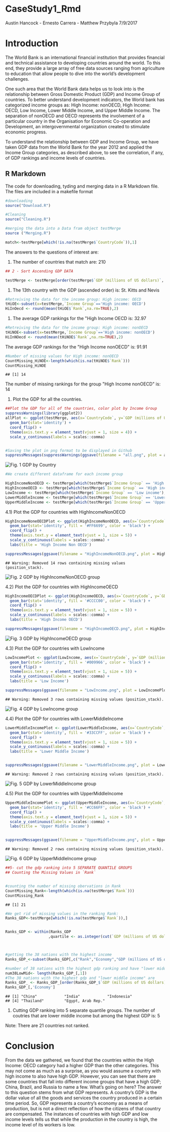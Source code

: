 CaseStudy1\_Rmd
================
Austin Hancock - Ernesto Carrera - Matthew Przybyla
7/9/2017

Introduction
============

The World Bank is an international financial institution that provides financial and technical assistance to developing countries around the world. To this end, they provide a large array of free data sources ranging from agriculture to education that allow people to dive into the world’s development challenges.

One such area that the World Bank data helps us to look into is the relationship between Gross Domestic Product (GDP) and Income Group of countries. To better understand development indicators, the World bank has categorized income groups as: High Income: nonOECD, High Income: OECD, Low Income, Lower Middle Income, and Upper Middle Income. The separation of nonOECD and OECD represents the involvement of a particular country in the Organisation for Economic Co-operation and Development, an intergovernmental organization created to stimulate economic progress.

To understand the relationship between GDP and Income Group, we have taken GDP data from the World Bank for the year 2012 and applied the Income Group categories, as described above, to see the correlation, if any, of GDP rankings and income levels of countries.

R Markdown
----------

The code for downloading, tyding and merging data in a R Markdown file. The files are included in a makefile format

``` r
#downloading
source("Download.R")

#Cleaning
source("Cleaning.R")

#merging the data into a Data fram object testMerge
source ("Merging.R")
```

``` r
match<-testMerge[which(!is.na(testMerge$`CountryCode`)),1]
```

The answers to the questions of interest are:

1.  The number of countries that match are: 210

``` r
## 2 - Sort Ascending GDP DATA

testMerge <- testMerge[order(testMerge$`GDP (millions of US dollars)`, decreasing = FALSE),]
```

1.  The 13th country with the GDP (ascended order) is: St. Kitts and Nevis

``` r
#Retreiving the data for the income group: High income: OECD
tHiOE<-subset(x=testMerge,`Income Group`=='High income: OECD')
HiInOecd <- round(mean(tHiOE$`Rank`,na.rm=TRUE),2)
```

1.  The average GDP rankings for the "High Income OECD is: 32.97

``` r
#Retreiving the data for the income group: High income: nonOECD
tHiNOE<-subset(x=testMerge,`Income Group`=='High income: nonOECD')
HiInNOecd <- round(mean(tHiNOE$`Rank`,na.rm=TRUE),2)
```

The average GDP rankings for the "High Income nonOECD" is: 91.91

``` r
#Number of missing values for High income: nonOECD
CountMissing_HiNOE<-length(which(is.na(tHiNOE$`Rank`)))
CountMissing_HiNOE
```

    ## [1] 14

The number of missing rankings for the group "High Income nonOECD" is: 14

1.  Plot the GDP for all the countries.

``` r
##Plot the GDP for all of the countries, color plot by Income Group
suppressWarnings(library(ggplot2))
allPlot <- ggplot(testMerge, aes(x=`CountryCode`, y=`GDP (millions of US dollars)`, fill=`Income Group`)) +
  geom_bar(stat='identity') +
  coord_flip() +
  theme(axis.text.y = element_text(vjust = 1, size = 4)) +
  scale_y_continuous(labels = scales::comma)


#Saving the plot in png format to be displayed in Github
suppressMessages(suppressWarnings(ggsave(filename = "all.png", plot = allPlot)))
```

![*Fig. 1* GDP by Country](all.png)

``` r
#We create different dataframe for each income group

HighIncomeNonOECD <- testMerge[which(testMerge$`Income Group` == 'High income: nonOECD'),]
HighIncomeOECD <- testMerge[which(testMerge$`Income Group` == 'High income: OECD'),]
LowIncome <- testMerge[which(testMerge$`Income Group` == 'Low income'),]
LowerMiddleIncome <- testMerge[which(testMerge$`Income Group` == 'Lower middle income'),]
UpperMiddleIncome <- testMerge[which(testMerge$`Income Group` == 'Upper middle income'),]
```

4.1) Plot the GDP for countries with HighIncomeNonOECD

``` r
HighIncomeNoneOECDPlot <- ggplot(HighIncomeNonOECD, aes(x=`CountryCode`, y=`GDP (millions of US dollars)`, fill=`Income Group`)) +
  geom_bar(stat='identity', fill = '#FF6699', color = 'black') +
  coord_flip() +
  theme(axis.text.y = element_text(vjust = 1, size = 5)) +
  scale_y_continuous(labels = scales::comma) +
  labs(title = 'High Income Non OECD')

suppressMessages(ggsave(filename = "HighIncomeNonOECD.png", plot = HighIncomeNoneOECDPlot)) 
```

    ## Warning: Removed 14 rows containing missing values (position_stack).

![*Fig. 2* GDP by HighIncomeNonOECD group](HighIncomeNonOECD.png)

4.2) Plot the GDP for countries with HighIncomeOECD

``` r
HighIncomeOECDPlot <- ggplot(HighIncomeOECD, aes(x=`CountryCode`, y=`GDP (millions of US dollars)`, fill=`Income Group`)) +
  geom_bar(stat='identity', fill = '#CCCC00', color = 'black') +
  coord_flip() +
  theme(axis.text.y = element_text(vjust = 1, size = 5)) +
  scale_y_continuous(labels = scales::comma) +
  labs(title = 'High Income OECD')

suppressMessages(ggsave(filename = "HighIncomeOECD.png", plot = HighIncomeOECDPlot))
```

![*Fig. 3* GDP by HighIncomeOECD group](HighIncomeOECD.png)

4.3) Plot the GDP for countries with LowIncome

``` r
LowIncomePlot <- ggplot(LowIncome, aes(x=`CountryCode`, y=`GDP (millions of US dollars)`, fill=`Income Group`)) +
  geom_bar(stat='identity', fill = '#009966', color = 'black') +
  coord_flip() +
  theme(axis.text.y = element_text(vjust = 1, size = 5)) +
  scale_y_continuous(labels = scales::comma) +
  labs(title = 'Low Income')

suppressMessages(ggsave(filename = "LowIncome.png", plot = LowIncomePlot))
```

    ## Warning: Removed 3 rows containing missing values (position_stack).

![*Fig. 4* GDP by LowIncome group](LowIncome.png)

4.4) Plot the GDP for countries with LowerMiddleIncome

``` r
LowerMiddleIncomePlot <- ggplot(LowerMiddleIncome, aes(x=`CountryCode`, y=`GDP (millions of US dollars)`, fill=`Income Group`)) +
  geom_bar(stat='identity', fill = '#33CCFF', color = 'black') +
  coord_flip() +
  theme(axis.text.y = element_text(vjust = 1, size = 5)) +
  scale_y_continuous(labels = scales::comma) +
  labs(title = 'Lower Middle Income')


suppressMessages(ggsave(filename = "LowerMiddleIncome.png", plot = LowerMiddleIncomePlot))
```

    ## Warning: Removed 2 rows containing missing values (position_stack).

![*Fig. 5* GDP by LowerMiddleIncome group](LowerMiddleIncome.png)

4.5) Plot the GDP for countries with UpperMiddleIncome

``` r
UpperMiddleIncomePlot <- ggplot(UpperMiddleIncome, aes(x=`CountryCode`, y=`GDP (millions of US dollars)`, fill=`Income Group`)) +
  geom_bar(stat='identity', fill = '#CC66FF', color = 'black') +
  coord_flip() +
  theme(axis.text.y = element_text(vjust = 1, size = 5)) +
  scale_y_continuous(labels = scales::comma) +
  labs(title = 'Upper Middle Income')


suppressMessages(ggsave(filename = "UpperMiddleIncome.png", plot = UpperMiddleIncomePlot))
```

    ## Warning: Removed 2 rows containing missing values (position_stack).

![*Fig. 6* GDP by UpperMiddleIncome group](UpperMiddleIncome.png)

``` r
##5- cut the gdp ranking into 5 SEPARATE QUANTILE GROUPS
## Counting the Missing Values in `Rank`


#counting the number of missing obervations in Rank
CountMissing_Rank<-length(which(is.na(testMerge$`Rank`)))
CountMissing_Rank
```

    ## [1] 21

``` r
#We get rid of missing values in the ranking Rank: 
Ranks_GDP<-testMerge[which(!is.na(testMerge$`Rank`)),]


Ranks_GDP <- within(Ranks_GDP
                   ,quartile <- as.integer(cut(`GDP (millions of US dollars)`, quantile(`GDP (millions of US dollars)`, probs=0:5/5), include.lowest=TRUE)))



#getting the 38 nations with the highest income
Ranks_GDP_<-subset(Ranks_GDP[,c("Rank","Economy","GDP (millions of US dollars)","Income Group","quartile")],quartile==5 & `Income Group`=="Lower middle income")

#number of 38 nations with the highest gdp ranking and have "lower middle income" is:
num38LowMid<- length(Ranks_GDP_[,1])
#The 38 nations with the highest gdp and "lower middle income" are
Ranks_GDP_ <- Ranks_GDP_[order(Ranks_GDP_$`GDP (millions of US dollars)`, decreasing = TRUE),]
Ranks_GDP_[,'Economy']
```

    ## [1] "China"            "India"            "Indonesia"       
    ## [4] "Thailand"         "Egypt, Arab Rep."

1.  Cutting GDP ranking into 5 separate quantile groups. The number of coutries that are lower middle income but among the highest GDP is: 5

Note: There are 21 countries not ranked.

Conclusion
==========

From the data we gathered, we found that the countries within the High Income: OECD category had a higher GDP than the other categories. This may not come as much as a surprise, as you would assume a country with high income to also have high GDP. However, you can see that there are some countries that fall into different income groups that have a high GDP; China, Brazil, and Russia to name a few. What’s going on here? The answer to this question stems from what GDP represents. A country’s GDP is the dollar value of all the goods and services the country produced in a certain time period. So, GDP represents a country’s economy as a means of production, but is not a direct reflection of how the citizens of that country are compensated. The instances of countries with high GDP and low income levels tells us that while the production in the country is high, the income level of its workers is low.
